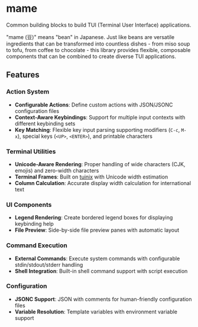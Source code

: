 mame
====

Common building blocks to build TUI (Terminal User Interface) applications.

"mame (豆)" means "bean" in Japanese.
Just like beans are versatile ingredients that can be transformed into countless dishes - from miso soup to tofu, from coffee to chocolate -
this library provides flexible, composable components that can be combined to create diverse TUI applications.

## Features

### Action System
- **Configurable Actions**: Define custom actions with JSON/JSONC configuration files
- **Context-Aware Keybindings**: Support for multiple input contexts with different keybinding sets
- **Key Matching**: Flexible key input parsing supporting modifiers (`C-c`, `M-x`), special keys (`<UP>`, `<ENTER>`), and printable characters

### Terminal Utilities
- **Unicode-Aware Rendering**: Proper handling of wide characters (CJK, emojis) and zero-width characters
- **Terminal Frames**: Built on [tuinix](https://crates.io/crates/tuinix) with Unicode width estimation
- **Column Calculation**: Accurate display width calculation for international text

### UI Components
- **Legend Rendering**: Create bordered legend boxes for displaying keybinding help
- **File Preview**: Side-by-side file preview panes with automatic layout

### Command Execution
- **External Commands**: Execute system commands with configurable stdin/stdout/stderr handling
- **Shell Integration**: Built-in shell command support with script execution

### Configuration
- **JSONC Support**: JSON with comments for human-friendly configuration files
- **Variable Resolution**: Template variables with environment variable support

